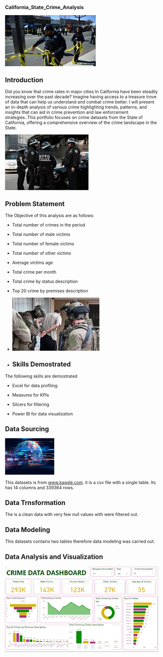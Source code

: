 ### California_State_Crime_Analysis
![](crime4.jpeg)

## Introduction

Did you know that crime rates in major cities In California have been steadily increasing over the past decade? Imagine having access to a treasure trove of data that can help us understand and combat crime better.  I will present an in-depth analysis of various crime highlighting trends, patterns, and insights that can aid in crime prevention and law enforcement strategies..This portfolio focuses on crime datasets from the State of California, offering a comprehensive overview of the crime landscape in the State.

![](crime3.jpeg)

## Problem Statement

The Objective of this analysis are as follows:

- Total number of crimes in the period

- Total number of male victims

- Total number of female victims

- Total number of other victims

- Average victims age

- Total crime per month

- Total crime by status description

- Top 20 crime by premises description

- ![](Crime1.jpeg)

-  ## Skills Demostrated

  The following skills are demostrated

  - Excel for data profiling
    
  - Measures for KPIs
    
  - Silcers for filtering
    
  - Power BI for data visualization

## Data Sourcing 
![](datasource.jpeg)


This datasets is from www.kaggle.com. it is a csv file with a single table. Its has 14 columns and 339364 rows.


## Data Trnsformation 

The is a clean data with very few null values with were filtered out. 


## Data Modeling 

This datasets contains two tables therefore data modeling was carried out.



## Data Analysis and Visualization 

![](crimedashboard.png)
